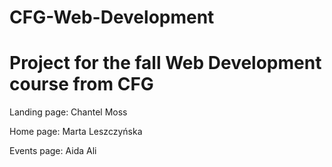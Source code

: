 # CFG-Web-Development
 <h1> Project for the fall Web Development course from CFG </h1>
 <p> Landing page: Chantel Moss </p>
 <p> Home page: Marta Leszczyńska </p>
 <p> Events page: Aida Ali </p>
